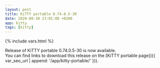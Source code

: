 ```yaml
---
layout: post
title: KiTTY portable 0.74.0.5-30
date: 2020-08-30 23:01:00 +0200
app: kitty
tags: [kitty]
---
```

{% include vars.html %}

Release of KiTTY portable 0.74.0.5-30 is now available.<br />
You can find links to download this release on the [KiTTY portable page]({{ var_seo_url | append: '/app/kitty-portable/' }}).
